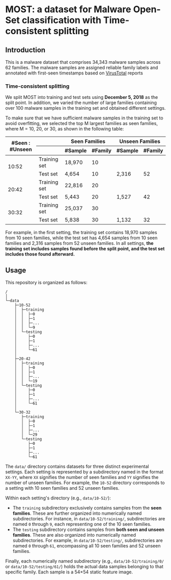 # MOST: a dataset for Malware Open-Set  classification with Time-consistent splitting

## Introduction
This is a malware dataset that comprises 34,343 malware samples across 62 families. The malware samples are assigned reliable family labels and annotated with first-seen timestamps based on [VirusTotal](https://www.virustotal.com/gui/home/upload) reports

<!-- 
This is a novel PE malware dataset which comprises 34,343 malware samples across 62 families. The malware samples are assigned reliable family labels and annotated with first-seen timestamps based on [VirusTotal](https://www.virustotal.com/gui/home/upload) reports, covering a span of over 10 years from October 2008 to January 2019. 

### Data preprocessing

To construct the dataset, we first collected more than 50,000 PE malware files from [VirusSign](https://www.virussign.com/) and removed the packed files. We then utilized [EUPHONY](https://github.com/fmind/euphony) and [AVClass](https://github.com/malicialab/avclass) alongside VirusTotal reports to process the dataset. Malware files with zero, inconsistent, incomplete, or ambiguous tags were removed, and the remaining files were assigned their respective malware family labels. Next, we obtained the earliest time of the malware files submitted to the VirusTotal and timestamped the malware samples with that time. After that, we utilized [Ember](https://github.com/elastic/ember) to extract **raw characteristics from malware binaries**, applied [KaggleSPbun](https://github.com/SPbun/malware-detection) to extract **instruction-level characteristics from malware disassembly files**, and combined them to form a 2,807-dimensional vector for each malware sample. Finally, we obtained 34,343 malware sample vectors spanning 62 families and resized each vector into a **54×54 malware characteristic image.**
-->

### Time-consistent splitting

We split MOST into training and test sets using **December 5, 2018** as the split point. In addition, we varied the number of large families containing over 100 malware samples in the training set and obtained different settings.

To make sure that we have sufficient malware samples in the training set to avoid overfitting, we selected the top M largest families as seen families, where M = 10, 20, or 30, as shown in the following table:

<table><thead>
  <tr>
    <th rowspan="2">#Seen : #Unseen</th>
    <th></th>
    <th colspan="2">Seen Families</th>
    <th colspan="2">Unseen Families</th>
  </tr>
  <tr>
    <th></th>
    <th>#Sample</th>
    <th>#Family</th>
    <th>#Sample</th>
    <th>#Family</th>
  </tr></thead>
<tbody>
  <tr>
    <td rowspan="2">10:52</td>
    <td>Training set</td>
    <td>18,970</td>
    <td>10</td>
    <td></td>
    <td></td>
  </tr>
  <tr>
    <td>Test set</td>
    <td>4,654</td>
    <td>10</td>
    <td>2,316</td>
    <td>52</td>
  </tr>
  <tr>
    <td rowspan="2">20:42</td>
    <td>Training set</td>
    <td>22,816</td>
    <td>20</td>
    <td></td>
    <td></td>
  </tr>
  <tr>
    <td>Test set</td>
    <td>5,443</td>
    <td>20</td>
    <td>1,527</td>
    <td>42</td>
  </tr>
  <tr>
    <td rowspan="2">30:32</td>
    <td>Training set</td>
    <td>25,037</td>
    <td>30</td>
    <td></td>
    <td></td>
  </tr>
  <tr>
    <td>Test set</td>
    <td>5,838</td>
    <td>30</td>
    <td>1,132</td>
    <td>32</td>
  </tr>
</tbody></table>

For example, in the first setting, the training set contains 18,970 samples from 10 seen families, while the test set has 4,654 samples from 10 seen families and 2,316 samples from 52 unseen families. In all settings, **the training set includes samples found before the split point, and the test set includes those found afterward.**

## Usage

This repository is organized as follows:

```
/
│  
└─data
    ├─10-52
    │  ├─training
    │  │  ├─0
    │  │  ├─1
    │  │  ├─...
    │  │  └─9
    │  └─testing
    │     ├─0
    │     ├─1
    │     ├─...
    │     └─61
    │  
    ├─20-42
    │  ├─training
    │  │  ├─0
    │  │  ├─1
    │  │  ├─...
    │  │  └─19
    │  └─testing
    │     ├─0
    │     ├─1
    │     ├─...
    │     └─61
    │   
    └─30-32
       ├─training
       │  ├─0
       │  ├─1
       │  ├─...
       │  └─29
       └─testing
          ├─0
          ├─1
          ├─...
          └─61
```

The `data/` directory contains datasets for three distinct experimental settings. Each setting is represented by a subdirectory named in the format `XX-YY`, where `XX` signifies the number of seen families and `YY` signifies the number of unseen families. For example, the `10-52` directory corresponds to a setting with 10 seen families and 52 unseen families.

Within each setting's directory (e.g., `data/10-52/`):

- The `training` subdirectory exclusively contains samples from the **seen families**. These are further organized into numerically named subdirectories. For instance, in `data/10-52/training/`, subdirectories are named `0` through `9`, each representing one of the 10 seen families.
- The `testing` subdirectory contains samples from **both seen and unseen families**. These are also organized into numerically named subdirectories. For example, in `data/10-52/testing/`, subdirectories are named `0` through `61`, encompassing all 10 seen families and 52 unseen families.

Finally, each numerically named subdirectory (e.g., `data/10-52/training/0/` or `data/10-52/testing/61/`) holds the actual data samples belonging to that specific family. Each sample is a 54×54 static feature image.
